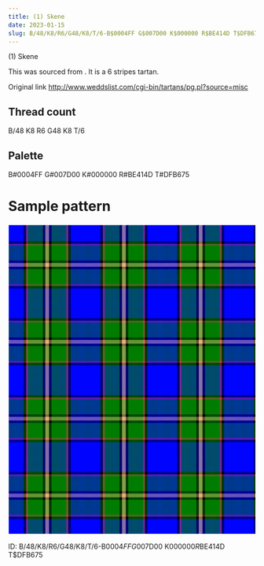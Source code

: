 ```yaml
---
title: (1) Skene
date: 2023-01-15
slug: B/48/K8/R6/G48/K8/T/6-B$0004FF G$007D00 K$000000 R$BE414D T$DFB675
---
```

(1) Skene

This was sourced from <no value>.  It is a 6 stripes tartan.

Original link http://www.weddslist.com/cgi-bin/tartans/pg.pl?source=misc

## Thread count
B/48 K8 R6 G48 K8 T/6

## Palette
B#0004FF G#007D00 K#000000 R#BE414D T#DFB675

# Sample pattern

![Tartan detail](tartan.png "B/48 K8 R6 G48 K8 T/6 tartan")

ID: B/48/K8/R6/G48/K8/T/6-B$0004FF G$007D00 K$000000 R$BE414D T$DFB675